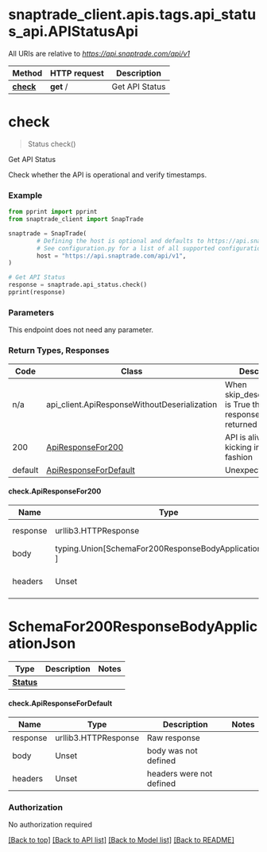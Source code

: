 <a name="__pageTop"></a>
# snaptrade_client.apis.tags.api_status_api.APIStatusApi

All URIs are relative to *https://api.snaptrade.com/api/v1*

Method | HTTP request | Description
------------- | ------------- | -------------
[**check**](#check) | **get** / | Get API Status

# **check**
<a name="check"></a>
> Status check()

Get API Status

Check whether the API is operational and verify timestamps.

### Example

```python
from pprint import pprint
from snaptrade_client import SnapTrade

snaptrade = SnapTrade(
        # Defining the host is optional and defaults to https://api.snaptrade.com/api/v1
        # See configuration.py for a list of all supported configuration parameters.
        host = "https://api.snaptrade.com/api/v1",
)

# Get API Status
response = snaptrade.api_status.check()
pprint(response)
```
### Parameters
This endpoint does not need any parameter.

### Return Types, Responses

Code | Class | Description
------------- | ------------- | -------------
n/a | api_client.ApiResponseWithoutDeserialization | When skip_deserialization is True this response is returned
200 | [ApiResponseFor200](#check.ApiResponseFor200) | API is alive and kicking in some fashion
default | [ApiResponseForDefault](#check.ApiResponseForDefault) | Unexpected error.

#### check.ApiResponseFor200
Name | Type | Description  | Notes
------------- | ------------- | ------------- | -------------
response | urllib3.HTTPResponse | Raw response |
body | typing.Union[SchemaFor200ResponseBodyApplicationJson, ] |  |
headers | Unset | headers were not defined |

# SchemaFor200ResponseBodyApplicationJson
Type | Description  | Notes
------------- | ------------- | -------------
[**Status**](../../models/Status.md) |  | 


#### check.ApiResponseForDefault
Name | Type | Description  | Notes
------------- | ------------- | ------------- | -------------
response | urllib3.HTTPResponse | Raw response |
body | Unset | body was not defined |
headers | Unset | headers were not defined |

### Authorization

No authorization required

[[Back to top]](#__pageTop) [[Back to API list]](../../../README.md#documentation-for-api-endpoints) [[Back to Model list]](../../../README.md#documentation-for-models) [[Back to README]](../../../README.md)

